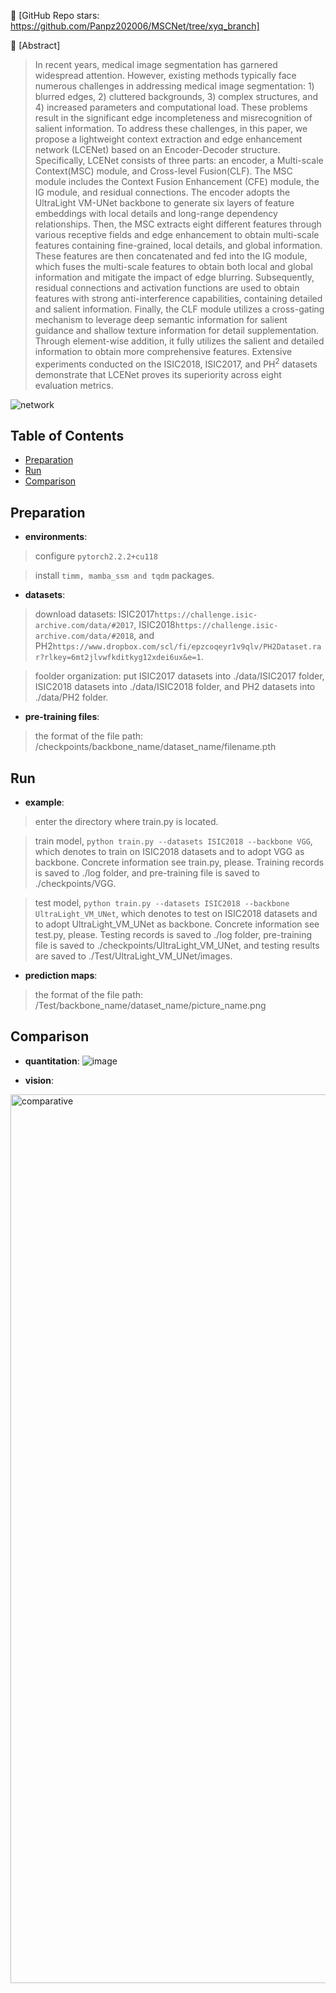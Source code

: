👋 [GitHub Repo stars: https://github.com/Panpz202006/MSCNet/tree/xyq_branch]

👋 [Abstract]

> In recent years, medical image segmentation has garnered widespread attention. However, existing methods typically face numerous challenges in addressing medical image segmentation: 1) blurred edges, 2) cluttered backgrounds, 3) complex structures, and 4) increased parameters and computational load. These problems result in the significant edge incompleteness and misrecognition of salient information. To address these challenges, in this paper, we propose a lightweight context extraction and edge enhancement network (LCENet) based on an Encoder-Decoder structure. Specifically, LCENet consists of three parts: an encoder, a Multi-scale Context(MSC) module, and Cross-level Fusion(CLF). The MSC module includes the Context Fusion Enhancement (CFE) module, the IG module, and residual connections. The encoder adopts the UltraLight VM-UNet backbone to generate six layers of feature embeddings with local details and long-range dependency relationships. Then, the MSC extracts eight different features through various receptive fields and edge enhancement to obtain multi-scale features containing fine-grained, local details, and global information. These features are then concatenated and fed into the IG module, which fuses the multi-scale features to obtain both local and global information and mitigate the impact of edge blurring. Subsequently, residual connections and activation functions are used to obtain features with strong anti-interference capabilities, containing detailed and salient information. Finally, the CLF module utilizes a cross-gating mechanism to leverage deep semantic information for salient guidance and shallow texture information for detail supplementation. Through element-wise addition, it fully utilizes the salient and detailed information to obtain more comprehensive features. Extensive experiments conducted on the ISIC2018, ISIC2017, and PH$^{2}$ datasets demonstrate that LCENet proves its superiority across eight evaluation metrics.

![network](https://github.com/user-attachments/assets/7a85f1e1-6474-48f3-8f2d-c92d6a84cfe0)

## Table of Contents

- [Preparation](#Preparation)
- [Run](#Run)
- [Comparison](#Comparison)


## Preparation

- **environments**: 

> configure `pytorch2.2.2+cu118` 

> install `timm, mamba_ssm and tqdm` packages.


- **datasets**: 

> download datasets: ISIC2017`https://challenge.isic-archive.com/data/#2017`, ISIC2018`https://challenge.isic-archive.com/data/#2018`, and PH2`https://www.dropbox.com/scl/fi/epzcoqeyr1v9qlv/PH2Dataset.rar?rlkey=6mt2jlvwfkditkyg12xdei6ux&e=1`.  

> foolder organization: put ISIC2017 datasets into ./data/ISIC2017 folder, ISIC2018 datasets into ./data/ISIC2018 folder, and PH2 datasets into ./data/PH2 folder.

- **pre-training files**:

> the format of the file path: /checkpoints/backbone_name/dataset_name/filename.pth

  
## Run

- **example**:

> enter the directory where train.py is located. 

> train model, `python train.py --datasets ISIC2018 --backbone VGG`, which denotes to train on ISIC2018 datasets and to adopt VGG as backbone. Concrete information see train.py, please. Training records is saved to ./log folder, and pre-training file is saved to ./checkpoints/VGG.

> test model, `python train.py --datasets ISIC2018 --backbone UltraLight_VM_UNet`, which denotes to test on ISIC2018 datasets and to adopt UltraLight_VM_UNet as backbone. Concrete information see test.py, please. Testing records is saved to ./log folder, pre-training file is saved to ./checkpoints/UltraLight_VM_UNet, and testing results are saved to ./Test/UltraLight_VM_UNet/images.

- **prediction maps**:
  
> the format of the file path:  /Test/backbone_name/dataset_name/picture_name.png

  
## Comparison

- **quantitation**:
![image](https://github.com/user-attachments/assets/db408a6a-8ecf-4f7c-8a42-2f3f2f41ba29)




- **vision**:
<img width="1422" alt="comparative" src="https://github.com/user-attachments/assets/6ddae633-2daa-45f2-b661-76bbb280bf17">

